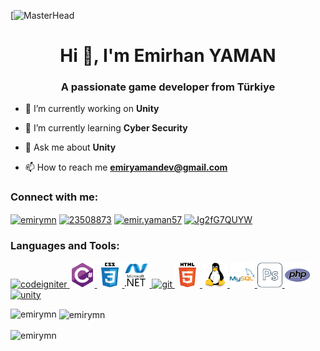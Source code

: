  [![MasterHead](https://media.licdn.com/dms/image/D4D16AQFI7XKHjbKWWg/profile-displaybackgroundimage-shrink_350_1400/0/1692983278633?e=1714608000&v=beta&t=dAnb4vZlAkWYocuagdOkv0JXSB1xog4Q1rqU2robRdQ)
<h1 align="center">Hi 👋, I'm Emirhan YAMAN</h1>
<h3 align="center">A passionate game developer from Türkiye</h3>

- 🔭 I’m currently working on **Unity**

- 🌱 I’m currently learning **Cyber Security**

- 💬 Ask me about **Unity**

- 📫 How to reach me **emiryamandev@gmail.com**

<h3 align="left">Connect with me:</h3>
<p align="left">
<a href="https://linkedin.com/in/emirymn" target="blank"><img align="center" src="https://raw.githubusercontent.com/rahuldkjain/github-profile-readme-generator/master/src/images/icons/Social/linked-in-alt.svg" alt="emirymn" height="30" width="40" /></a>
<a href="https://stackoverflow.com/users/23508873" target="blank"><img align="center" src="https://raw.githubusercontent.com/rahuldkjain/github-profile-readme-generator/master/src/images/icons/Social/stack-overflow.svg" alt="23508873" height="30" width="40" /></a>
<a href="https://instagram.com/emir.yaman57" target="blank"><img align="center" src="https://raw.githubusercontent.com/rahuldkjain/github-profile-readme-generator/master/src/images/icons/Social/instagram.svg" alt="emir.yaman57" height="30" width="40" /></a>
<a href="https://discord.gg/Jg2fG7QUYW" target="blank"><img align="center" src="https://raw.githubusercontent.com/rahuldkjain/github-profile-readme-generator/master/src/images/icons/Social/discord.svg" alt="Jg2fG7QUYW" height="30" width="40" /></a>
</p>

<h3 align="left">Languages and Tools:</h3>
<p align="left"> <a href="https://codeigniter.com" target="_blank" rel="noreferrer"> <img src="https://cdn.worldvectorlogo.com/logos/codeigniter.svg" alt="codeigniter" width="40" height="40"/> </a> <a href="https://www.w3schools.com/cs/" target="_blank" rel="noreferrer"> <img src="https://raw.githubusercontent.com/devicons/devicon/master/icons/csharp/csharp-original.svg" alt="csharp" width="40" height="40"/> </a> <a href="https://www.w3schools.com/css/" target="_blank" rel="noreferrer"> <img src="https://raw.githubusercontent.com/devicons/devicon/master/icons/css3/css3-original-wordmark.svg" alt="css3" width="40" height="40"/> </a> <a href="https://dotnet.microsoft.com/" target="_blank" rel="noreferrer"> <img src="https://raw.githubusercontent.com/devicons/devicon/master/icons/dot-net/dot-net-original-wordmark.svg" alt="dotnet" width="40" height="40"/> </a> <a href="https://git-scm.com/" target="_blank" rel="noreferrer"> <img src="https://www.vectorlogo.zone/logos/git-scm/git-scm-icon.svg" alt="git" width="40" height="40"/> </a> <a href="https://www.w3.org/html/" target="_blank" rel="noreferrer"> <img src="https://raw.githubusercontent.com/devicons/devicon/master/icons/html5/html5-original-wordmark.svg" alt="html5" width="40" height="40"/> </a> <a href="https://www.linux.org/" target="_blank" rel="noreferrer"> <img src="https://raw.githubusercontent.com/devicons/devicon/master/icons/linux/linux-original.svg" alt="linux" width="40" height="40"/> </a> <a href="https://www.mysql.com/" target="_blank" rel="noreferrer"> <img src="https://raw.githubusercontent.com/devicons/devicon/master/icons/mysql/mysql-original-wordmark.svg" alt="mysql" width="40" height="40"/> </a> <a href="https://www.photoshop.com/en" target="_blank" rel="noreferrer"> <img src="https://raw.githubusercontent.com/devicons/devicon/master/icons/photoshop/photoshop-line.svg" alt="photoshop" width="40" height="40"/> </a> <a href="https://www.php.net" target="_blank" rel="noreferrer"> <img src="https://raw.githubusercontent.com/devicons/devicon/master/icons/php/php-original.svg" alt="php" width="40" height="40"/> </a> <a href="https://unity.com/" target="_blank" rel="noreferrer"> <img src="https://www.vectorlogo.zone/logos/unity3d/unity3d-icon.svg" alt="unity" width="40" height="40"/> </a> </p>

<p><img align="left" src="https://github-readme-stats.vercel.app/api/top-langs?username=emirymn&show_icons=true&locale=en&layout=compact" alt="emirymn" /></p>

<p>&nbsp;<img align="center" src="https://github-readme-stats.vercel.app/api?username=emirymn&show_icons=true&locale=en" alt="emirymn" /></p>

<p><img align="center" src="https://github-readme-streak-stats.herokuapp.com/?user=emirymn&" alt="emirymn" /></p>
